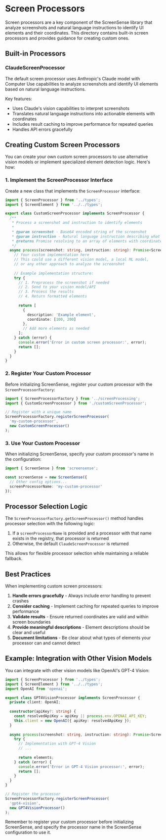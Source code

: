 # Screen Processors

Screen processors are a key component of the ScreenSense library that analyze screenshots and natural language instructions to identify UI elements and their coordinates. This directory contains built-in screen processors and provides guidance for creating custom ones.

## Built-in Processors

### ClaudeScreenProcessor

The default screen processor uses Anthropic's Claude model with Computer Use capabilities to analyze screenshots and identify UI elements based on natural language instructions.

Key features:
- Uses Claude's vision capabilities to interpret screenshots
- Translates natural language instructions into actionable elements with coordinates
- Includes result caching to improve performance for repeated queries
- Handles API errors gracefully

## Creating Custom Screen Processors

You can create your own custom screen processors to use alternative vision models or implement specialized element detection logic. Here's how:

### 1. Implement the ScreenProcessor Interface

Create a new class that implements the `ScreenProcessor` interface:

```typescript
import { ScreenProcessor } from '../types';
import { ScreenElement } from '../../types';

export class CustomScreenProcessor implements ScreenProcessor {
  /**
   * Process a screenshot and instruction to identify elements
   * 
   * @param screenshot - Base64 encoded string of the screenshot
   * @param instruction - Natural language instruction describing what to look for
   * @returns Promise resolving to an array of elements with coordinates and descriptions
   */
  async process(screenshot: string, instruction: string): Promise<ScreenElement[]> {
    // Your custom implementation here
    // This could use a different vision model, a local ML model,
    // or any other approach to analyze the screenshot
    
    // Example implementation structure:
    try {
      // 1. Preprocess the screenshot if needed
      // 2. Send to your vision model/API
      // 3. Process the results
      // 4. Return formatted elements
      
      return [
        { 
          description: 'Example element', 
          coordinate: [100, 200] 
        },
        // Add more elements as needed
      ];
    } catch (error) {
      console.error('Error in custom screen processor:', error);
      return [];
    }
  }
}
```

### 2. Register Your Custom Processor

Before initializing ScreenSense, register your custom processor with the `ScreenProcessorFactory`:

```typescript
import { ScreenProcessorFactory } from '../screenProcessing';
import { CustomScreenProcessor } from './customScreenProcessor';

// Register with a unique name
ScreenProcessorFactory.registerScreenProcessor(
  'my-custom-processor',
  new CustomScreenProcessor()
);
```

### 3. Use Your Custom Processor

When initializing ScreenSense, specify your custom processor's name in the configuration:

```typescript
import { ScreenSense } from 'screensense';

const screenSense = new ScreenSense({
  // Other config options...
  screenProcessorName: 'my-custom-processor'
});
```

## Processor Selection Logic

The `ScreenProcessorFactory.getScreenProcessor()` method handles processor selection with the following logic:

1. If a `screenProcessorName` is provided and a processor with that name exists in the registry, that processor is returned
2. Otherwise, the default `ClaudeScreenProcessor` is returned

This allows for flexible processor selection while maintaining a reliable fallback.

## Best Practices

When implementing custom screen processors:

1. **Handle errors gracefully** - Always include error handling to prevent crashes
2. **Consider caching** - Implement caching for repeated queries to improve performance
3. **Validate results** - Ensure returned coordinates are valid and within screen boundaries
4. **Provide meaningful descriptions** - Element descriptions should be clear and useful
5. **Document limitations** - Be clear about what types of elements your processor can and cannot detect

## Example: Integration with Other Vision Models

You can integrate with other vision models like OpenAI's GPT-4 Vision:

```typescript
import { ScreenProcessor } from '../types';
import { ScreenElement } from '../../types';
import OpenAI from 'openai';

export class GPT4VisionProcessor implements ScreenProcessor {
  private client: OpenAI;
  
  constructor(apiKey?: string) {
    const resolvedApiKey = apiKey || process.env.OPENAI_API_KEY;
    this.client = new OpenAI({ apiKey: resolvedApiKey });
  }
  
  async process(screenshot: string, instruction: string): Promise<ScreenElement[]> {
    try {
      // Implementation with GPT-4 Vision
      // ...
      
      return elements;
    } catch (error) {
      console.error('Error in GPT-4 Vision processor:', error);
      return [];
    }
  }
}

// Register the processor
ScreenProcessorFactory.registerScreenProcessor(
  'gpt4-vision',
  new GPT4VisionProcessor()
);
```

Remember to register your custom processor before initializing ScreenSense, and specify the processor name in the ScreenSense configuration to use it.
